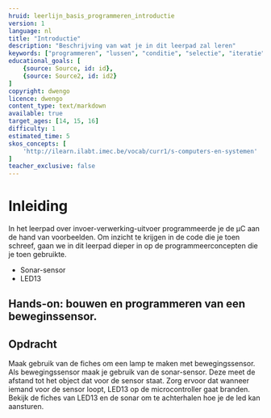 ```yaml
---
hruid: leerlijn_basis_programmeren_introductie
version: 1
language: nl
title: "Introductie"
description: "Beschrijving van wat je in dit leerpad zal leren"
keywords: ["programmeren", "lussen", "conditie", "selectie", "iteratie", "if", "als", "then", "dan", "anders", "else", "for", "while", "microcontroller", "µC", "arduino", "dwenguino"]
educational_goals: [
    {source: Source, id: id}, 
    {source: Source2, id: id2}
]
copyright: dwengo
licence: dwengo
content_type: text/markdown
available: true
target_ages: [14, 15, 16]
difficulty: 1
estimated_time: 5
skos_concepts: [
    'http://ilearn.ilabt.imec.be/vocab/curr1/s-computers-en-systemen'
]
teacher_exclusive: false
---
```


# Inleiding

In het leerpad over invoer-verwerking-uitvoer programmeerde je de µC aan de hand van voorbeelden. Om inzicht te krijgen in de code die je toen schreef, gaan we in dit leerpad dieper in op de programmeerconcepten die je toen gebruikte. 

<ul class="dwengo-content lijst_fiches">
    <li><href src="TODO">Sonar-sensor</href></li>
    <li><href src="TODO">LED13</href></li>
</ul>

## Hands-on: bouwen en programmeren van een beweginssensor.


<div class="dwengo-content assignment">
    <h2 class="title">Opdracht</h2>
    <div class="content">
        <p>
            Maak gebruik van de fiches om een lamp te maken met bewegingssensor. Als bewegingssensor maak je gebruik van de sonar-sensor. Deze meet de afstand tot het object dat voor de sensor staat. Zorg ervoor dat wanneer iemand voor de sensor loopt, LED13 op de microcontroller gaat branden. Bekijk de fiches van LED13 en de sonar om te achterhalen hoe je de led kan aansturen.
        </p>
    </div>
</div>
